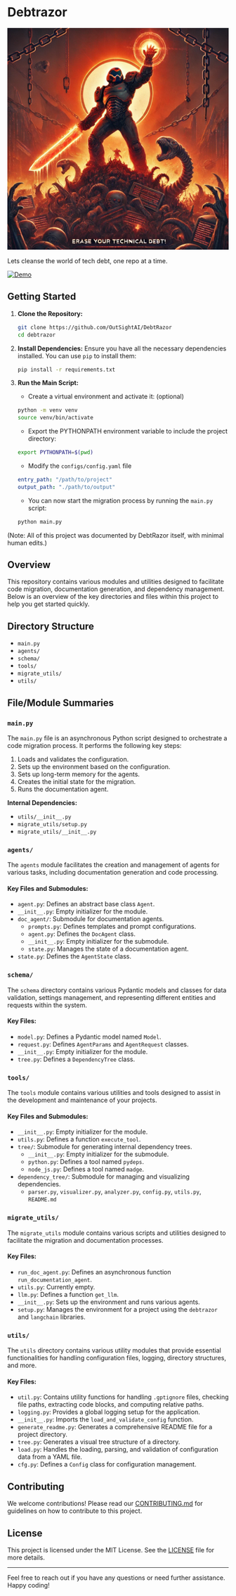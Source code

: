 # Debtrazor

![alt text](./debtrazor/assets/debtrazor.webp)

Lets cleanse the world of tech debt, one repo at a time.


[![Demo](https://img.youtube.com/vi/miZnZOtuTvk/0.jpg)](https://www.youtube.com/watch?v=miZnZOtuTvk "Demo")


## Getting Started

1. **Clone the Repository:**
   ```bash
   git clone https://github.com/OutSightAI/DebtRazor
   cd debtrazor
   ```

2. **Install Dependencies:**
   Ensure you have all the necessary dependencies installed. You can use `pip` to install them:
   ```bash
   pip install -r requirements.txt
   ```

3. **Run the Main Script:**
   - Create a virtual environment and activate it: (optional)
   ```bash
   python -m venv venv
   source venv/bin/activate
   ```

   - Export the PYTHONPATH environment variable to include the project directory:
   ```bash
   export PYTHONPATH=$(pwd)
   ```

   - Modify the `configs/config.yaml` file 
   ```yaml
   entry_path: "/path/to/project"
   output_path: "./path/to/output"
   ```

   - You can now start the migration process by running the `main.py` script:
   ```bash
   python main.py
   ```

(Note: All of this project was documented by DebtRazor itself, with minimal human edits.)

## Overview
This repository contains various modules and utilities designed to facilitate code migration, documentation generation, and dependency management. Below is an overview of the key directories and files within this project to help you get started quickly.

## Directory Structure

- `main.py`
- `agents/`
- `schema/`
- `tools/`
- `migrate_utils/`
- `utils/`

## File/Module Summaries

### `main.py`
The `main.py` file is an asynchronous Python script designed to orchestrate a code migration process. It performs the following key steps:
1. Loads and validates the configuration.
2. Sets up the environment based on the configuration.
3. Sets up long-term memory for the agents.
4. Creates the initial state for the migration.
5. Runs the documentation agent.

**Internal Dependencies:** 
- `utils/__init__.py`
- `migrate_utils/setup.py`
- `migrate_utils/__init__.py`

### `agents/`
The `agents` module facilitates the creation and management of agents for various tasks, including documentation generation and code processing.

#### Key Files and Submodules:
- `agent.py`: Defines an abstract base class `Agent`.
- `__init__.py`: Empty initializer for the module.
- `doc_agent/`: Submodule for documentation agents.
  - `prompts.py`: Defines templates and prompt configurations.
  - `agent.py`: Defines the `DocAgent` class.
  - `__init__.py`: Empty initializer for the submodule.
  - `state.py`: Manages the state of a documentation agent.
- `state.py`: Defines the `AgentState` class.

### `schema/`
The `schema` directory contains various Pydantic models and classes for data validation, settings management, and representing different entities and requests within the system.

#### Key Files:
- `model.py`: Defines a Pydantic model named `Model`.
- `request.py`: Defines `AgentParams` and `AgentRequest` classes.
- `__init__.py`: Empty initializer for the module.
- `tree.py`: Defines a `DependencyTree` class.

### `tools/`
The `tools` module contains various utilities and tools designed to assist in the development and maintenance of your projects.

#### Key Files and Submodules:
- `__init__.py`: Empty initializer for the module.
- `utils.py`: Defines a function `execute_tool`.
- `tree/`: Submodule for generating internal dependency trees.
  - `__init__.py`: Empty initializer for the submodule.
  - `python.py`: Defines a tool named `pydeps`.
  - `node_js.py`: Defines a tool named `madge`.
- `dependency_tree/`: Submodule for managing and visualizing dependencies.
  - `parser.py`, `visualizer.py`, `analyzer.py`, `config.py`, `utils.py`, `README.md`

### `migrate_utils/`
The `migrate_utils` module contains various scripts and utilities designed to facilitate the migration and documentation processes.

#### Key Files:
- `run_doc_agent.py`: Defines an asynchronous function `run_documentation_agent`.
- `utils.py`: Currently empty.
- `llm.py`: Defines a function `get_llm`.
- `__init__.py`: Sets up the environment and runs various agents.
- `setup.py`: Manages the environment for a project using the `debtrazor` and `langchain` libraries.

### `utils/`
The `utils` directory contains various utility modules that provide essential functionalities for handling configuration files, logging, directory structures, and more.

#### Key Files:
- `util.py`: Contains utility functions for handling `.gptignore` files, checking file paths, extracting code blocks, and computing relative paths.
- `logging.py`: Provides a global logging setup for the application.
- `__init__.py`: Imports the `load_and_validate_config` function.
- `generate_readme.py`: Generates a comprehensive README file for a project directory.
- `tree.py`: Generates a visual tree structure of a directory.
- `load.py`: Handles the loading, parsing, and validation of configuration data from a YAML file.
- `cfg.py`: Defines a `Config` class for configuration management.

## Contributing

We welcome contributions! Please read our [CONTRIBUTING.md](CONTRIBUTING.md) for guidelines on how to contribute to this project.

## License

This project is licensed under the MIT License. See the [LICENSE](LICENSE) file for more details.

---

Feel free to reach out if you have any questions or need further assistance. Happy coding!